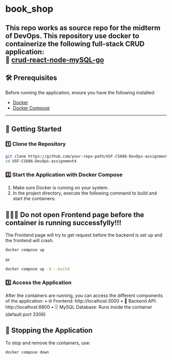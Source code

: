 # **book_shop**
This repo works as source repo for the midterm of DevOps.
This repository use docker to containerize the following full-stack CRUD application:  
🔗 [crud-react-node-mySQL-go](https://github.com/Norbert305/crud-react-node-mySQL-go)
---
## **🛠 Prerequisites**
Before running the application, ensure you have the following installed:  
- [Docker](https://www.docker.com/)  
- [Docker Compose](https://docs.docker.com/compose/install/)  
---
## **🚀 Getting Started**
### **1️⃣ Clone the Repository**
```bash
git clone https://github.com/your-repo-path/USF-CS686-DevOps-assignment4.git
cd USF-CS686-DevOps-assignment4
```
### **2️⃣ Start the Application with Docker Compose**
1.	Make sure Docker is running on your system.
2.	In the project directory, execute the following command to build and start the containers:
## 🛑🛑🛑  Do not open Frontend page before the container is running successfylly!!!
The Frontend page will try to get request before the backend is set up and the frontend will crash.
 ```bash
docker compose up
```
or
 ```bash
docker compose up -d --build
```
### **3️⃣ Access the Application**
After the containers are running, you can access the different components of the application:
	•	🌐 Frontend: http://localhost:3000
	•	🔗 Backend API: http://localhost:8800
	•	🗄 MySQL Database: Runs inside the container (default port 3306)
## 🛑 Stopping the Application
To stop and remove the containers, use:
 ```bash
docker compose down
```
